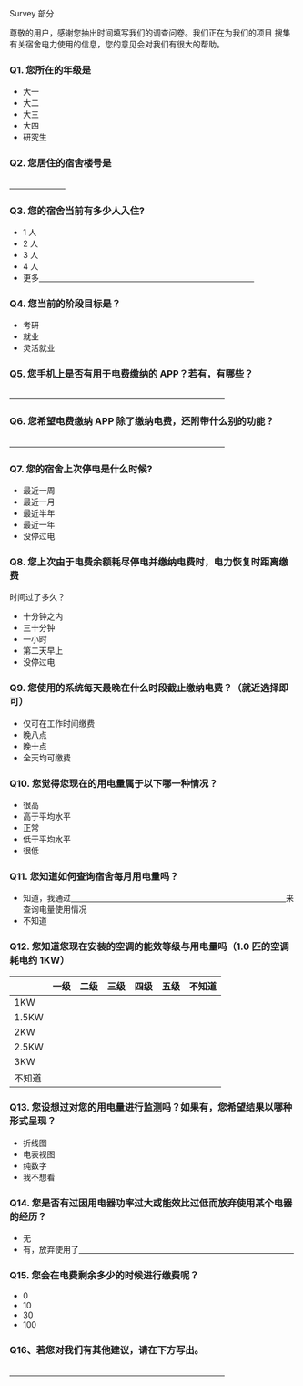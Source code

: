 Survey 部分

尊敬的用户，感谢您抽出时间填写我们的调查问卷。我们正在为我们的项目
搜集有关宿舍电力使用的信息，您的意见会对我们有很大的帮助。

### Q1. 您所在的年级是
* 大一
* 大二
* 大三
* 大四
* 研究生

### Q2. 您居住的宿舍楼号是

<u>　　　　　　　</u>

### Q3. 您的宿舍当前有多少人入住? 
* 1 人
* 2 人
* 3 人
* 4 人
* 更多<u>　　　　　　　　　　　　　　　　　　　　　　　　　　　</u>

### Q4. 您当前的阶段目标是？
* 考研
* 就业
* 灵活就业

### Q5. 您手机上是否有用于电费缴纳的 APP？若有，有哪些？

<u>　　　　　　　　　　　　　　　　　　　　　　　　　　　</u>

### Q6. 您希望电费缴纳 APP 除了缴纳电费，还附带什么别的功能？

<u>　　　　　　　　　　　　　　　　　　　　　　　　　　　</u>

### Q7. 您的宿舍上次停电是什么时候? 
* 最近一周
* 最近一月
* 最近半年
* 最近一年
* 没停过电

### Q8. 您上次由于电费余额耗尽停电并缴纳电费时，电力恢复时距离缴费
时间过了多久？
* 十分钟之内
* 三十分钟
* 一小时
* 第二天早上
* 没停过电
 
### Q9. 您使用的系统每天最晚在什么时段截止缴纳电费？（就近选择即可）
* 仅可在工作时间缴费
* 晚八点
* 晚十点
* 全天均可缴费

### Q10. 您觉得您现在的用电量属于以下哪一种情况？
* 很高
* 高于平均水平
* 正常
* 低于平均水平
* 很低

### Q11. 您知道如何查询宿舍每月用电量吗？
* 知道，我通过<u>　　　　　　　　　　　　　　　　　　　　　　　　　　　</u>来查询电量使用情况
* 不知道

### Q12. 您知道您现在安装的空调的能效等级与用电量吗（1.0 匹的空调耗电约 1KW）

|        | 一级 | 二级 | 三级 | 四级 | 五级 | 不知道 |
| ------ | ---- | ---- | ---- | ---- | ---- | ------ |
| 1KW    |      |      |      |      |      |        |
| 1.5KW  |      |      |      |      |      |        |
| 2KW    |      |      |      |      |      |        |
| 2.5KW  |      |      |      |      |      |        |
| 3KW    |      |      |      |      |      |        |
| 不知道 |      |      |      |      |      |        |

### Q13. 您设想过对您的用电量进行监测吗？如果有，您希望结果以哪种形式呈现？

* 折线图
* 电表视图
* 纯数字
* 我不想看

### Q14. 您是否有过因用电器功率过大或能效比过低而放弃使用某个电器的经历？
* 无
* 有，放弃使用了<u>　　　　　　　　　　　　　　　　　　　　　　　　　　　</u>

### Q15. 您会在电费剩余多少的时候进行缴费呢？
* 0 
* 10 
* 30 
* 100 

### Q16、若您对我们有其他建议，请在下方写出。
<u>　　　　　　　　　　　　　　　　　　　　　　　　　　　</u>